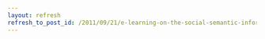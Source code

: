 ```yaml
---
layout: refresh
refresh_to_post_id: /2011/09/21/e-learning-on-the-social-semantic-information-sources-paper-review
---
```

